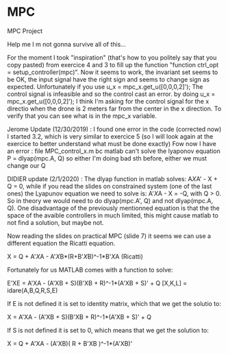 # MPC
MPC Project

Help me I m not gonna survive all of this...

For the moment I took "inspiration" (that's how to you politely say that you copy pasted) from exercice 4 and 3 to fill up the function "function ctrl_opt = setup_controller(mpc)". Now it seems to work, the invariant set seems to be OK, the input signal have the right sign and seems to change sign as expected. Unfortunately if you use u_x = mpc_x.get_u([0,0,0,2]'); The control signal is infeasible and so the control cast an error. by doing u_x = mpc_x.get_u([0,0,0,2]'); I think I'm asking for the control signal for the x directio when the drone is 2 meters far from the center in the x direction. To verify that you can see what is in the mpc_x variable.

Jerome Update (12/30/2019) : 
I found one error in the code (corrected now)
I started 3.2, which is very similar to exercice 5 (so I will look again at the exercice to better understand what must be done exactly)
Fow now I have an error : file MPC_control_x.m bc matlab can't solve the lyaponov equation P = dlyap(mpc.A, Q)
                          so either I'm doing bad sth before, either we must change our Q

DIDIER update (2/1/2020) :
The  dlyap function in matlab solves: A*X*A' - X + Q = 0, while if you read the slides on constrained system (one of the last ones) the Lyapunov equation we need to solve is: A'*X*A - X = -Q, with Q > 0.
So in theory we would need to do dlyap(mpc.A', Q) and not dlyap(mpc.A, Q).
One disadvantage of the previously mentionned equation is that the the space of the avaible controllers in much limited, this might cause matlab to not find a solution, but maybe not. 

Now reading the slides on practical MPC (slide 7) it seems we can use a different equation the Ricatti equation.

X = Q + A'*X*A - A'*X*B*(R+B'*X*B)^-1*B'*X*A  (Ricatti)

Fortunately for us MATLAB comes with a function to solve:

E'XE = A'XA - (A'XB + S)(B'XB + R)^-1*(A'XB + S)' + Q
[X,K,L] = idare(A,B,Q,R,S,E)

If E is not defined it is set to identity matrix, which that we get the solutio to:

X = A'XA - (A'XB + S)(B'XB + R)^-1*(A'XB + S)' + Q

If S is not defined it is set to 0, which means that we get the solution to:

X = Q + A'XA - (A'XB)( R + B'XB )^-1*(A'XB)'
